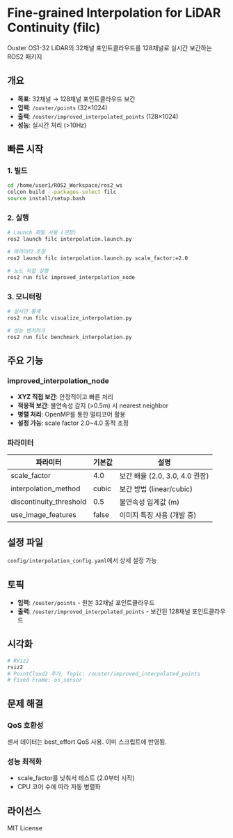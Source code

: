 # Fine-grained Interpolation for LiDAR Continuity (filc)

Ouster OS1-32 LiDAR의 32채널 포인트클라우드를 128채널로 실시간 보간하는 ROS2 패키지

## 개요
- **목표**: 32채널 → 128채널 포인트클라우드 보간
- **입력**: `/ouster/points` (32×1024)
- **출력**: `/ouster/improved_interpolated_points` (128×1024)
- **성능**: 실시간 처리 (>10Hz)

## 빠른 시작

### 1. 빌드
```bash
cd /home/user1/ROS2_Workspace/ros2_ws
colcon build --packages-select filc
source install/setup.bash
```

### 2. 실행
```bash
# Launch 파일 사용 (권장)
ros2 launch filc interpolation.launch.py

# 파라미터 조정
ros2 launch filc interpolation.launch.py scale_factor:=2.0

# 노드 직접 실행
ros2 run filc improved_interpolation_node
```

### 3. 모니터링
```bash
# 실시간 통계
ros2 run filc visualize_interpolation.py

# 성능 벤치마크
ros2 run filc benchmark_interpolation.py
```

## 주요 기능

### improved_interpolation_node
- **XYZ 직접 보간**: 안정적이고 빠른 처리
- **적응적 보간**: 불연속성 감지 (>0.5m) 시 nearest neighbor
- **병렬 처리**: OpenMP를 통한 멀티코어 활용
- **설정 가능**: scale factor 2.0~4.0 동적 조정

### 파라미터
| 파라미터 | 기본값 | 설명 |
|---------|--------|------|
| scale_factor | 4.0 | 보간 배율 (2.0, 3.0, 4.0 권장) |
| interpolation_method | cubic | 보간 방법 (linear/cubic) |
| discontinuity_threshold | 0.5 | 불연속성 임계값 (m) |
| use_image_features | false | 이미지 특징 사용 (개발 중) |

## 설정 파일
`config/interpolation_config.yaml`에서 상세 설정 가능

## 토픽
- **입력**: `/ouster/points` - 원본 32채널 포인트클라우드
- **출력**: `/ouster/improved_interpolated_points` - 보간된 128채널 포인트클라우드

## 시각화
```bash
# RViz2
rviz2
# PointCloud2 추가, Topic: /ouster/improved_interpolated_points
# Fixed Frame: os_sensor
```

## 문제 해결

### QoS 호환성
센서 데이터는 best_effort QoS 사용. 이미 스크립트에 반영됨.

### 성능 최적화
- scale_factor를 낮춰서 테스트 (2.0부터 시작)
- CPU 코어 수에 따라 자동 병렬화

## 라이선스
MIT License